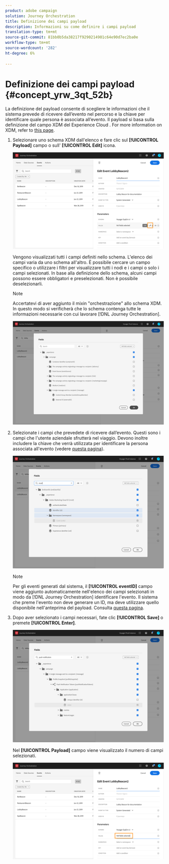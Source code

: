 ```yaml
---
product: adobe campaign
solution: Journey Orchestration
title: Definizione dei campi payload
description: Informazioni su come definire i campi payload
translation-type: tm+mt
source-git-commit: 81bb0b5da38217f9290214901c64e90d7ec2ba0e
workflow-type: tm+mt
source-wordcount: '282'
ht-degree: 6%

---
```



# Definizione dei campi payload {#concept_yrw_3qt_52b}

La definizione del payload consente di scegliere le informazioni che il sistema prevede di ricevere dall’evento nel percorso e la chiave per identificare quale persona è associata all’evento. Il payload si basa sulla definizione del campo XDM del Experience Cloud . For more information on XDM, refer to [this page](https://docs.adobe.com/content/help/it-IT/experience-platform/xdm/home.html).

1. Selezionare uno schema XDM dall&#39;elenco e fare clic sul **[!UICONTROL Payload]** campo o sull&#39; **[!UICONTROL Edit]** icona.

   ![](../assets/journey8.png)

   Vengono visualizzati tutti i campi definiti nello schema. L&#39;elenco dei campi varia da uno schema all&#39;altro. È possibile cercare un campo specifico o utilizzare i filtri per visualizzare tutti i nodi e i campi o solo i campi selezionati. In base alla definizione dello schema, alcuni campi possono essere obbligatori e preselezionati. Non è possibile deselezionarli.

   >[!NOTE]
   >
   >Accertatevi di aver aggiunto il mixin &quot;orchestrazione&quot; allo schema XDM. In questo modo si verificherà che lo schema contenga tutte le informazioni necessarie con cui lavorare [!DNL Journey Orchestration].

   ![](../assets/journey9.png)

1. Selezionate i campi che prevedete di ricevere dall’evento. Questi sono i campi che l&#39;utente aziendale sfrutterà nel viaggio. Devono inoltre includere la chiave che verrà utilizzata per identificare la persona associata all&#39;evento (vedere [questa pagina](../event/defining-the-event-key.md)).

   ![](../assets/journey10.png)

   >[!NOTE]
   >
   >Per gli eventi generati dal sistema, il **[!UICONTROL eventID]** campo viene aggiunto automaticamente nell&#39;elenco dei campi selezionati in modo da [!DNL Journey Orchestration] identificare l&#39;evento. Il sistema che preme l&#39;evento non deve generare un ID, ma deve utilizzare quello disponibile nell&#39;anteprima del payload. Consulta [questa pagina](../event/previewing-the-payload.md).

1. Dopo aver selezionato i campi necessari, fate clic **[!UICONTROL Save]** o premete **[!UICONTROL Enter]**.

   ![](../assets/journey11.png)

   Nel **[!UICONTROL Payload]** campo viene visualizzato il numero di campi selezionati.

   ![](../assets/journey12.png)
